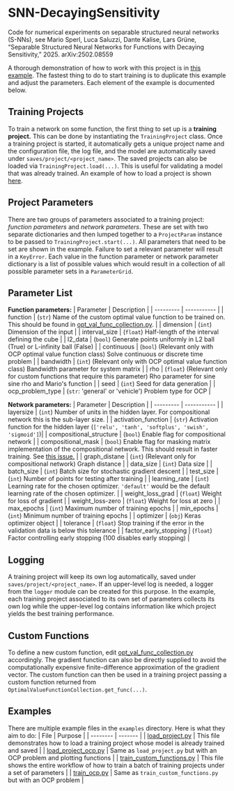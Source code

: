 # SNN-DecayingSensitivity
Code for numerical experiments on separable structured neural networks (S-NNs), see Mario Sperl, Luca Saluzzi, Dante Kalise, Lars Grüne, “Separable Structured Neural Networks for Functions with Decaying Sensitivity,” 2025. arXiv:2502.08559

A thorough demonstration of how to work with this project is in 
[this example](training/train_custom_functions.py). The fastest thing to do to
start training is to duplicate this example and adjust the parameters. Each
element of the example is documented below.

## Training Projects
To train a network on some function, the first thing to set up is a **training
project.** This can be done by instantiating the `TrainingProject` class. Once a
training project is started, it automatically gets a unique project name and the
configuration file, the log file, and the model are automatically saved under
`saves/project/<project_name>`. The saved projects can also be loaded via
`TrainingProject.load(...)`. This is useful for validating a model that was
already trained. An example of how to load a project is shown [here](examples/load_project.py).

## Project Parameters
There are two groups of parameters associated to a training project: *function
parameters* and *network parameters*. These are set with two separate
dictionaries and then lumped together to a `ProjectParam` instance to be passed
to `TrainingProject.start(...)`. All parameters that need to be set are shown in
the example. Failure to set a relevant parameter will result in a `KeyError`.
Each value in the function parameter or network parameter dictionary is a list
of possible values which would result in a collection of all possible parameter
sets in a `ParameterGrid`.

## Parameter List
**Function parameters:**
| Parameter | Description |
| --------- | ----------- |
| function | (`str`) Name of the custom optimal value function to be trained on. This should be found in [opt_val_func_collection.py](opt_val_func_collection.py). |
| dimension | (`int`) Dimension of the input |
| interval_size | (`float`) Half-length of the interval defining the cube  |
| l2_data | (`bool`) Generate points uniformly in L2 ball (True) or L-infinity ball (False) |
| continuous | (`bool`) (Relevant only with OCP optimal value function class) Solve continuous or discrete time problem |
| bandwidth | (`int`) (Relevant only with OCP optimal value function class) Bandwidth parameter for system matrix |
| rho | (`float`) (Relevant only for custom functions that require this parameter) Rho parameter for sine sine rho and Mario's function |
| seed | (`int`) Seed for data generation |
| ocp_problem_type | (`str`: 'general' or 'vehicle') Problem type for OCP |

**Network parameters:**
| Parameter | Description |
| --------- | ----------- |
| layersize | (`int`) Number of units in the hidden layer. For compositional network this is the sub-layer size. |
| activation_function | (`str`) Activation function for the hidden layer (`['relu', 'tanh', 'softplus', 'swish', 'sigmoid']`)|
| compositional_structure | (`bool`) Enable flag for compositional network |
| compositional_mask | (`bool`) Enable flag for masking matrix implementation of the compositional network. This should result in faster training. See [this issue.](https://github.com/MarioSperl/decaying_sensitivity_NN/issues/7) |
| graph_distane | (`int`) (Relevant only for compositional network) Graph distance |
| data_size | (`int`) Data size |
| batch_size | (`int`) Batch size for stochastic gradient descent |
| test_size | (`int`) Number of points for testing after training |
| learning_rate | (`int`) Learning rate for the chosen optimizer. `'default'` would be the default learning rate of the chosen optimizer. |
| weight_loss_grad | (`float`) Weight for loss of gradient |
| weight_loss-zero | (`float`) Weight for loss at zero |
| max_epochs | (`int`) Maximum number of training epochs |
| min_epochs | (`int`) Minimum number of training epochs |
| optimizer | (`obj`) Keras optimizer object |
| tolerance | (`float`) Stop training if the error in the validation data is below this tolerance |
| factor_early_stopping | (`float`) Factor controlling early stopping (100 disables early stopping) |

## Logging
A training project will keep its own log automatically, saved under
`saves/project/<project_name>`. If an upper-level log is needed, a logger from
the `logger` module can be created for this purpose. In the example, each
training project associated to its own set of parameters collects its own log
while the upper-level log contains information like which project yields the
best training performance.

## Custom Functions
To define a new custom function, edit
[opt_val_func_collection.py](/opt_val_func_collection.py) accordingly. The
gradient function can also be directly supplied to avoid the computationally
expensive finite-difference approximation of the gradient vector. The custom
function can then be used in a training project passing a custom function
returned from `OptimalValueFunctionCollection.get_func(...)`.

## Examples
There are multiple example files in the `examples` directory. Here is what they
aim to do:
| File     | Purpose |
| -------- | ------- |
| [load_project.py](examples/load_project.py)    | This file demonstrates how to load a training project whose model is already trained and saved |
| [load_project_ocp.py](examples/load_project_ocp.py)    | Same as `load_project.py` but with an OCP problem and plotting functions |
| [train_custom_functions.py](training/train_custom_functions.py)    | This file shows the entire workflow of how to train a batch of training projects under a set of parameters |
| [train_ocp.py](training/train_ocp.py)    | Same as `train_custom_functions.py` but with an OCP problem |
